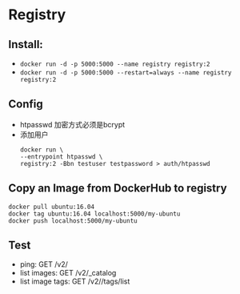 # Registry
## Install: 
  - `docker run -d -p 5000:5000 --name registry registry:2`
  - `docker run -d -p 5000:5000 --restart=always --name registry registry:2`
## Config
- htpasswd 加密方式必须是bcrypt
- 添加用户
  ```
  docker run \
  --entrypoint htpasswd \
  registry:2 -Bbn testuser testpassword > auth/htpasswd
  ```
## Copy an Image from DockerHub to registry
```
docker pull ubuntu:16.04
docker tag ubuntu:16.04 localhost:5000/my-ubuntu
docker push localhost:5000/my-ubuntu
```
## Test
- ping: GET /v2/
- list images: GET /v2/_catalog
- list image tags: GET /v2/<name>/tags/list